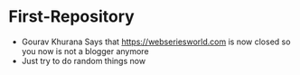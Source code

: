 # First-Repository

- Gourav Khurana Says that https://webseriesworld.com is now closed so you now is not a blogger anymore  
- Just try to do random things now 
